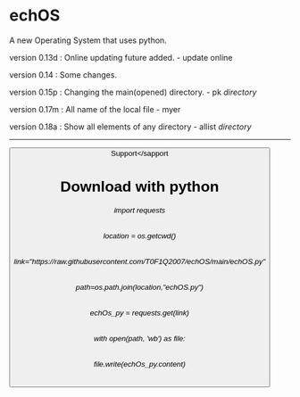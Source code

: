 # echOS
A new Operating System that uses python.

version 0.13d : Online updating future added. - update online

version 0.14 : Some changes.

version 0.15p : Changing the main(opened) directory. - pk _directory_

version 0.17m : All name of the local file - myer

version 0.18a : Show all elements of any directory - allist _directory_

--------------------------------------------------------
<button class="sapport">Support</sapport
<style>
.style{
  color: blue
}
</style>
<h1>Download with python</h1>

<h6>import requests</h6>

<h6>location = os.getcwd()</h6>

<h6>link="https://raw.githubusercontent.com/T0F1Q2007/echOS/main/echOS.py"</h6>

<h6>path=os.path.join(location,"echOS.py")</h6>

<h6>echOs_py = requests.get(link)</h6>

<h6>with open(path, 'wb') as file:</h6>

<h6>	file.write(echOs_py.content)</h6>
